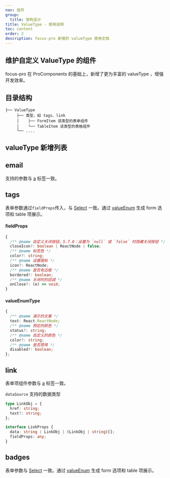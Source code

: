 ```yaml
---
nav: 组件
group:
  title: 架构设计
title: ValueType - 使用说明
toc: content
order: 2
description: focus-pro 新增的 valueType 使用文档
---
```


## 维护自定义 ValueType 的组件

focus-pro 在 ProComponents 的基础上，新增了更为丰富的 valueType ，增强开发效率。

## 目录结构

```
├── ValueType
     ├── 类型，如 tags、link
     │    ├── FormItem 该类型的表单组件
     │    └── TableItem 该类型的表格组件
     └── ....
```

## valueType 新增列表

## email

支持的参数与 [a](https://www.runoob.com/tags/tag-a.html) 标签一致。

<code src='./demos/email/EmailTable.tsx'></code>

## tags

表单参数通过`fieldProps`传入，与 [Select](https://ant.design/components/select-cn/) 一致。通过 [valueEnum](http://usc-pro.in.zhihu.com/components/value-type#typescript-%E5%AE%9A%E4%B9%89-1) 生成 form 选项和 table 项展示。

<code src='./demos/tags/TagsTable.tsx'></code>

#### fieldProps

```ts
{
  /** @name 自定义关闭按钮。5.7.0：设置为 `null` 或 `false` 时隐藏关闭按钮 */
  closeIcon?: boolean | ReactNode | false;
  /** @name 标签色 */
  color?: string;
  /** @name 设置图标 */
  icon?: ReactNode;
  /** @name 是否有边框 */
  bordered?: boolean;
  /** @name 关闭时的回调 */
  onClose?: (e) => void;
}
```

#### valueEnumType

```ts
{
  /** @name 演示的文案 */
  text: React.ReactNode;
  /** @name 预定的颜色 */
  status?: string;
  /** @name 自定义的颜色 */
  color?: string;
  /** @name 是否禁用 */
  disabled?: boolean;
};
```

## link

表单项组件参数与 [a](https://www.runoob.com/tags/tag-a.html) 标签一致。

`dataSource` 支持的数据类型

```ts
type LinkObj = {
  href: string;
  text?: string;
};

interface LinkProps {
  data: string | LinkObj | (LinkObj | string)[];
  fieldProps: any;
}
```

<code src='./demos/link/LinkDescription.tsx'></code>

## badges

表单参数与 [Select](https://ant.design/components/select-cn/) 一致。通过 [valueEnum](http://usc-pro.in.zhihu.com/components/value-type#typescript-%E5%AE%9A%E4%B9%89-1) 生成 form 选项和 table 项展示。

<code src='./demos/badges/BadgeTable.tsx'></code>
